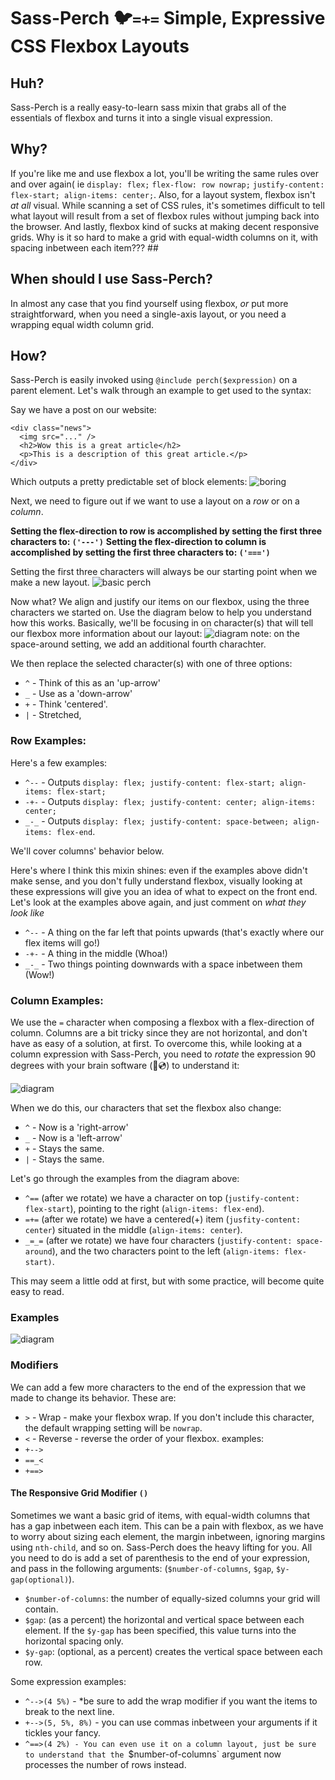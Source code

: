 # Sass-Perch 🐦`=+=` Simple, Expressive CSS Flexbox Layouts

## Huh?
Sass-Perch is a really easy-to-learn sass mixin that grabs all of the essentials of flexbox and turns it into a single visual expression. 

## Why?
If you're like me and use flexbox a lot, you'll be writing the same rules over and over again( ie `display: flex;` `flex-flow: row nowrap;` `justify-content: flex-start; align-items: center;`. Also, for a layout system, flexbox isn't _at all_ visual. While scanning a set of CSS rules, it's sometimes difficult to tell what layout will result from a set of flexbox rules without jumping back into the browser. And lastly, flexbox kind of sucks at making decent responsive grids. Why is it so hard to make a grid with equal-width columns on it, with spacing inbetween each item??? #$%$#

## When should I use Sass-Perch?
In almost any case that you find yourself using flexbox, _or_ put more straightforward, when you need a single-axis layout, or you need a wrapping equal width column grid.

## How?
Sass-Perch is easily invoked using `@include perch($expression)` on a parent element. Let's walk through an example to get used to the syntax:

Say we have a post on our website:
```
<div class="news">
  <img src="..." />
  <h2>Wow this is a great article</h2>
  <p>This is a description of this great article.</p>
</div>
```

Which outputs a pretty predictable set of block elements:
![boring](http://nickraleigh.com/wp-content/uploads/2018/12/1.jpg)

Next, we need to figure out if we want to use a layout on a *row* or on a *column*.

**Setting the flex-direction to row is accomplished by setting the first three characters to: `('---')`**
**Setting the flex-direction to column is accomplished by setting the first three characters to: `('===')`**

Setting the first three characters will always be our starting point when we make a new layout.
![basic perch](http://nickraleigh.com/wp-content/uploads/2018/12/2.jpg)

Now what? We align and justify our items on our flexbox, using the three characters we started on. Use the diagram below to help you understand how this works. Basically, we'll be focusing in on character(s) that will tell our flexbox more information about our layout:
![diagram](http://nickraleigh.com/wp-content/uploads/2018/12/3.jpg)
note: on the space-around setting, we add an additional fourth charachter.

We then replace the selected character(s) with one of three options:
- `^` - Think of this as an 'up-arrow'
- `_` - Use as a 'down-arrow'
- `+` - Think 'centered'.
- `|` - Stretched,

### Row Examples:
Here's a few examples:
- `^--` - Outputs `display: flex; justify-content: flex-start; align-items: flex-start;`
- `-+-` - Outputs `display: flex; justify-content: center; align-items: center;`
- `_-_` - Outputs `display: flex; justify-content: space-between; align-items: flex-end`.

We'll cover columns' behavior below.

Here's where I think this mixin shines: even if the examples above didn't make sense, and you don't fully understand flexbox, visually looking at these expressions will give you an idea of what to expect on the front end. Let's look at the examples above again, and just comment on *what they look like*

- `^--` - A thing on the far left that points upwards (that's exactly where our flex items will go!)
- `-+-` - A thing in the middle (Whoa!)
- `_-_` - Two things pointing downwards with a space inbetween them (Wow!)

### Column Examples:
We use the `=` character when composing a flexbox with a flex-direction of column. Columns are a bit tricky since they are not horizontal, and don't have as easy of a solution, at first. To overcome this, while looking at a column expression with Sass-Perch, you need to *rotate* the expression 90 degrees with your brain software (🙈💿) to understand it:

![diagram](http://nickraleigh.com/wp-content/uploads/2018/12/4.jpg)

When we do this, our characters that set the flexbox also change:
- `^` - Now is a 'right-arrow'
- `_` - Now is a 'left-arrow'
- `+` - Stays the same.
- `|` - Stays the same.

Let's go through the examples from the diagram above:
- `^==` (after we rotate) we have a character on top (`justify-content: flex-start`), pointing to the right (`align-items: flex-end`).
- `=+=` (after we rotate) we have a centered(+) item (`jusfity-content: center`) situated in the middle (`align-items: center`).
- `_=_=` (after we rotate) we have four characters (`justify-content: space-around`), and the two characters point to the left (`align-items: flex-start)`.

This may seem a little odd at first, but with some practice, will become quite easy to read.

### Examples
![diagram](http://nickraleigh.com/wp-content/uploads/2018/12/5.jpg)

### Modifiers
We can add a few more characters to the end of the expression that we made to change its behavior. These are:
- `>` - Wrap - make your flexbox wrap. If you don't include this character, the default wrapping setting will be `nowrap`.
- `<` - Reverse - reverse the order of your flexbox.
examples:
- `+-->`
- `==_<`
- `+==>`

#### The Responsive Grid Modifier `()`
Sometimes we want a basic grid of items, with equal-width columns that has a gap inbetween each item. This can be a pain with flexbox, as we have to worry about sizing each element, the margin inbetween, ignoring margins using `nth-child`, and so on. Sass-Perch does the heavy lifting for you. All you need to do is add a set of parenthesis to the end of your expression, and pass in the following arguments:
(`$number-of-columns`, `$gap`, `$y-gap(optional)`).
- `$number-of-columns`: the number of equally-sized columns your grid will contain.
- `$gap`: (as a percent) the horizontal and vertical space between each element. If the `$y-gap` has been specified, this value turns into the horizontal spacing only.
- `$y-gap`: (optional, as a percent) creates the vertical space between each row.

Some expression examples:
- `^-->(4 5%)` - *be sure to add the wrap modifier if you want the items to break to the next line.
- `+-->(5, 5%, 8%)` - you can use commas inbetween your arguments if it tickles your fancy. 
- `^==>(4 2%) - You can even use it on a column layout, just be sure to understand that the `$number-of-columns` argument now processes the number of rows instead.
